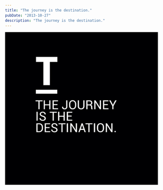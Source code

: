```yaml
---
title: "The journey is the destination."
pubDate: "2013-10-27"
description: "The journey is the destination."
---
```


![The Journey is the Destination](journey.jpg)
